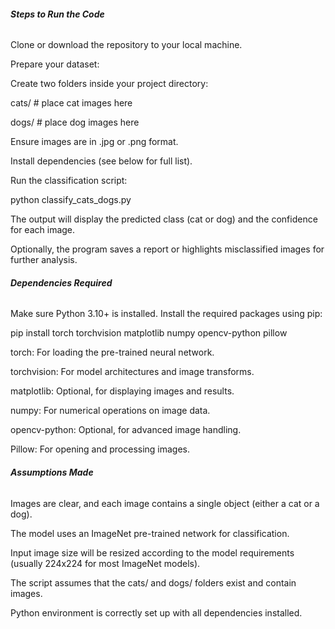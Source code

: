 ###### ***Steps to Run the Code***



Clone or download the repository to your local machine.



Prepare your dataset:



Create two folders inside your project directory:



cats/    # place cat images here

dogs/    # place dog images here





Ensure images are in .jpg or .png format.



Install dependencies (see below for full list).



Run the classification script:



python classify\_cats\_dogs.py





The output will display the predicted class (cat or dog) and the confidence for each image.



Optionally, the program saves a report or highlights misclassified images for further analysis.



###### ***Dependencies Required***



Make sure Python 3.10+ is installed. Install the required packages using pip:



pip install torch torchvision matplotlib numpy opencv-python pillow





torch: For loading the pre-trained neural network.



torchvision: For model architectures and image transforms.



matplotlib: Optional, for displaying images and results.



numpy: For numerical operations on image data.



opencv-python: Optional, for advanced image handling.



Pillow: For opening and processing images.



###### ***Assumptions Made***



Images are clear, and each image contains a single object (either a cat or a dog).



The model uses an ImageNet pre-trained network for classification.



Input image size will be resized according to the model requirements (usually 224x224 for most ImageNet models).



The script assumes that the cats/ and dogs/ folders exist and contain images.



Python environment is correctly set up with all dependencies installed.

